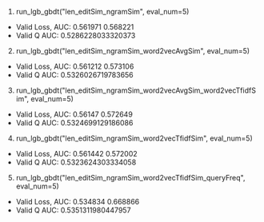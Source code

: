 
1. run_lgb_gbdt("len_editSim_ngramSim", eval_num=5)

- Valid Loss, AUC: 0.561971 0.568221
- Valid Q AUC: 0.5286228033320373

2. run_lgb_gbdt("len_editSim_ngramSim_word2vecAvgSim", eval_num=5)

- Valid Loss, AUC: 0.561212 0.573106  
- Valid Q AUC: 0.5326026719783656 

3. run_lgb_gbdt("len_editSim_ngramSim_word2vecAvgSim_word2vecTfidfSim", eval_num=5)

- Valid Loss, AUC: 0.56147 0.572649
- Valid Q AUC: 0.5324699129186086

4. run_lgb_gbdt("len_editSim_ngramSim_word2vecTfidfSim", eval_num=5)

- Valid Loss, AUC: 0.561442 0.572002
- Valid Q AUC: 0.5323624303334058

5. run_lgb_gbdt("len_editSim_ngramSim_word2vecTfidfSim_queryFreq", eval_num=5)

- Valid Loss, AUC: 0.534834 0.668866
- Valid Q AUC: 0.5351311980447957
